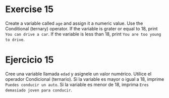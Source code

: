 # Exercise 15

Create a variable called `age` and assign it a numeric value. Use the Conditional (ternary) operator. If the variable is grater or equal to 18, print `You can drive a car`. If the variable is less than 18, print `You are too young to drive`.

# Ejercicio 15

Cree una variable llamada `edad` y asígnele un valor numérico. Utilice el operador Condicional (ternario). Si la variable es mayor o igual a 18, imprime `Puedes conducir un auto`. Si la variable es menor de 18, imprima `Eres demasiado joven para conducir`.